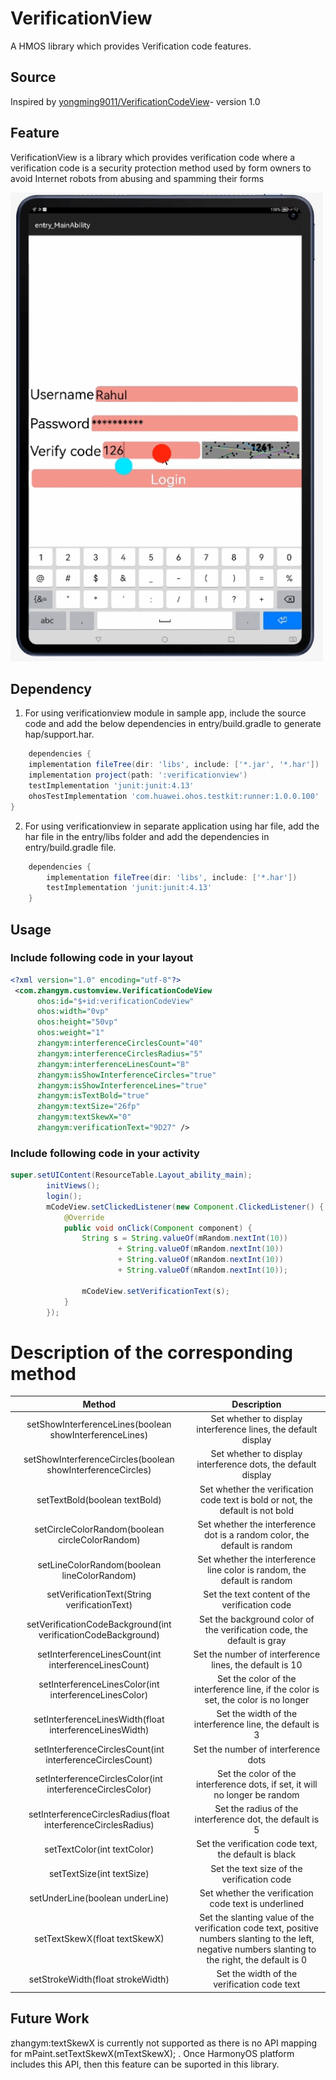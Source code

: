 # VerificationView

A HMOS library which provides Verification code features.

## Source

Inspired by [yongming9011/VerificationCodeView](https://github.com/yongming9011/VerificationCodeView)- version 1.0

## Feature
VerificationView is a library which provides verification code where a 
verification code is a security protection method used by form owners to 
avoid Internet robots from abusing and spamming their forms

<img src="Screenshot/VerificationView.gif" width="500">


## Dependency
1. For using verificationview module in sample app, include the source code and add the below dependencies in entry/build.gradle to generate hap/support.har.
```groovy
    dependencies {
    implementation fileTree(dir: 'libs', include: ['*.jar', '*.har'])
    implementation project(path: ':verificationview')
    testImplementation 'junit:junit:4.13'
    ohosTestImplementation 'com.huawei.ohos.testkit:runner:1.0.0.100'
}
```
2. For using verificationview in separate application using har file, add the har file in the entry/libs folder and add the dependencies in entry/build.gradle file.
```groovy
	dependencies {
		implementation fileTree(dir: 'libs', include: ['*.har'])
		testImplementation 'junit:junit:4.13'
	}
```

## Usage
### Include following code in your layout
``` xml
<?xml version="1.0" encoding="utf-8"?>
 <com.zhangym.customview.VerificationCodeView
      ohos:id="$+id:verificationCodeView"
      ohos:width="0vp"
      ohos:height="50vp"
      ohos:weight="1"
      zhangym:interferenceCirclesCount="40"
      zhangym:interferenceCirclesRadius="5"
      zhangym:interferenceLinesCount="8"
      zhangym:isShowInterferenceCircles="true"
      zhangym:isShowInterferenceLines="true"
      zhangym:isTextBold="true"
      zhangym:textSize="26fp"
      zhangym:textSkewX="0"
      zhangym:verificationText="9D27" />
```

### Include following code in your activity
``` java 
super.setUIContent(ResourceTable.Layout_ability_main);
        initViews();
        login();
        mCodeView.setClickedListener(new Component.ClickedListener() {
            @Override
            public void onClick(Component component) {
                String s = String.valueOf(mRandom.nextInt(10))
                        + String.valueOf(mRandom.nextInt(10))
                        + String.valueOf(mRandom.nextInt(10))
                        + String.valueOf(mRandom.nextInt(10));

                mCodeView.setVerificationText(s);
            }
        });
```

# Description of the corresponding method

|                    Method                   |             Description             |
| :--------------------------------------: | :------------------------: |
| setShowInterferenceLines(boolean showInterferenceLines) |      Set whether to display interference lines, the default display       |
| setShowInterferenceCircles(boolean showInterferenceCircles) |      Set whether to display interference dots, the default display       |
|      setTextBold(boolean textBold)       |     Set whether the verification code text is bold or not, the default is not bold      |
| setCircleColorRandom(boolean circleColorRandom) |    Set whether the interference dot is a random color, the default is random     |
| setLineColorRandom(boolean lineColorRandom) |    Set whether the interference line color is random, the default is random     |
| setVerificationText(String verificationText) |         Set the text content of the verification code          |
| setVerificationCodeBackground(int verificationCodeBackground) |      Set the background color of the verification code, the default is gray       |
| setInterferenceLinesCount(int interferenceLinesCount) |      Set the number of interference lines, the default is 10      |
| setInterferenceLinesColor(int interferenceLinesColor) |  Set the color of the interference line, if the color is set, the color is no longer   |
| setInterferenceLinesWidth(float interferenceLinesWidth) |       Set the width of the interference line, the default is 3      |
| setInterferenceCirclesCount(int interferenceCirclesCount) |        Set the number of interference dots          |
| setInterferenceCirclesColor(int interferenceCirclesColor) |    Set the color of the interference dots, if set, it will no longer be random    |
| setInterferenceCirclesRadius(float interferenceCirclesRadius) |       Set the radius of the interference dot, the default is 5       |
|       setTextColor(int textColor)        |        Set the verification code text, the default is black        |
|        setTextSize(int textSize)         |         Set the text size of the verification code          |
|     setUnderLine(boolean underLine)      |       Set whether the verification code text is underlined       |
|      setTextSkewX(float textSkewX)       | Set the slanting value of the verification code text, positive numbers slanting to the left, negative numbers slanting to the right, the default is 0 |
|    setStrokeWidth(float strokeWidth)     |         Set the width of the verification code text         |

## Future Work

zhangym:textSkewX is currently not supported as there is no API mapping for mPaint.setTextSkewX(mTextSkewX); . Once HarmonyOS platform includes this API, then this feature can be suported in this library.